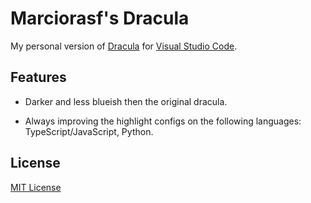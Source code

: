 # Marciorasf's Dracula

My personal version of [Dracula](https://github.com/marciorasf/Dracula/blob/HEAD/(https:/draculatheme.com/visual-studio-code)) for [Visual Studio Code](http://code.visualstudio.com).

## Features

- Darker and less blueish then the original dracula.

- Always improving the highlight configs on the following languages: TypeScript/JavaScript, Python.

## License

[MIT License](https://github.com/marciorasf/Dracula/blob/HEAD/LICENSE)
